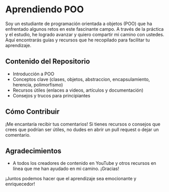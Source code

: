 # Aprendiendo POO

Soy un estudiante de programación orientada a objetos (POO) que ha enfrentado algunos retos en este fascinante campo. A través de la práctica y el estudio, he logrado avanzar y quiero compartir mi camino con ustedes. Aquí encontrarás guías y recursos que he recopilado para facilitar tu aprendizaje.

## Contenido del Repositorio
- Introducción a POO
- Conceptos clave (clases, objetos, abstraccion, encapsulamiento, herencia, polimorfismo)
- Recursos útiles (enlaces a videos, artículos y documentación)
- Consejos y trucos para principiantes

## Cómo Contribuir
¡Me encantaría recibir tus comentarios! Si tienes recursos o consejos que crees que podrían ser útiles, no dudes en abrir un pull request o dejar un comentario.

## Agradecimientos
- A todos los creadores de contenido en YouTube y otros recursos en línea que me han ayudado en mi camino. ¡Gracias!

¡Juntos podemos hacer que el aprendizaje sea emocionante y enriquecedor!
